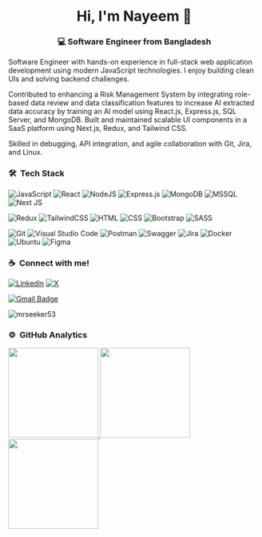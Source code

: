 
<h1 align="center">Hi, I'm Nayeem 👋</h1>
<h3 align="center">💻 Software Engineer from Bangladesh</h3>


Software Engineer with hands-on experience in full-stack web application development using modern JavaScript technologies. I enjoy building clean UIs and solving backend challenges.

Contributed to enhancing a Risk Management System by integrating role-based data review and data classification features to increase AI extracted data accuracy by training an AI model using React.js, Express.js, SQL Server, and MongoDB.
Built and maintained scalable UI components in a SaaS platform using Next.js, Redux, and Tailwind CSS. 

Skilled in debugging, API integration, and agile collaboration with Git, Jira, and Linux.


<!--
- 👯 I’m currently **open for work opportunities** (onsite and remote)
- 💬 Ask me about - **JavScript, React.js and Next.js**
-->


### 🛠 &nbsp;Tech Stack

![JavaScript](https://img.shields.io/badge/javascript-%23F7DF1E.svg?style=plastic&logo=javascript&logoColor=black)
![React](https://img.shields.io/badge/react-%230081CB.svg?style=plastic&logo=react&logoColor=%2361DAFB)
![NodeJS](https://img.shields.io/badge/Node.js-6DA55F.svg?style=plastic&logo=node.js&logoColor=white)
![Express.js](https://img.shields.io/badge/Express.js-%23404d59.svg?style=plastic&logo=express&logoColor=%2361DAFB)
![MongoDB](https://img.shields.io/badge/MongoDB-%234ea94b.svg?style=plastic&logo=mongodb&logoColor=white)
![MSSQL](https://img.shields.io/badge/SQL-Server-CC2927.svg?style=plastic&logo=microsoftsqlserver&logoColor=white)
![Next JS](https://img.shields.io/badge/Next-%2329313d.svg?style=plastic&logo=next.js&logoColor=white)


![Redux](https://img.shields.io/badge/redux-%23593d88.svg?style=flat&logo=redux&logoColor=white)
![TailwindCSS](https://img.shields.io/badge/tailwindcss-%2338B2AC.svg?style=flat&logo=tailwind-css&logoColor=white)
![HTML](https://img.shields.io/badge/html5-%23E34F26.svg?style=flat&logo=html5&logoColor=white)
![CSS](https://img.shields.io/badge/css3-%231572B6.svg?style=flat&logo=css3&logoColor=white)
![Bootstrap](https://img.shields.io/badge/bootstrap-%238511FA.svg?style=plastic&logo=bootstrap&logoColor=white)
![SASS](https://img.shields.io/badge/SASS-hotpink.svg?style=plastic&logo=SASS&logoColor=white)

![Git](https://img.shields.io/badge/git-%23F05033.svg?style=plastic&logo=git&logoColor=white)
![Visual Studio Code](https://img.shields.io/badge/Visual%20Studio%20Code-0078d7.svg?style=plastic&logo=visual-studio-code&logoColor=white)
![Postman](https://img.shields.io/badge/Postman-FF6C37.svg?style=plastic&logo=postman&logoColor=white)
![Swagger](https://img.shields.io/badge/Swagger-85EA2D.svg?style=plastic&logo=insomnia&logoColor=000)
![Jira](https://img.shields.io/badge/Jira-0052CC.svg?style=plastic&logo=jira&logoColor=fff)
![Docker](https://img.shields.io/badge/Docker-2496ED.svg?style=plastic&logo=docker&logoColor=fff)
![Ubuntu](https://img.shields.io/badge/Ubuntu-E95420.svg?style=plastic&logo=ubuntu&logoColor=white)
![Figma](https://img.shields.io/badge/figma-%23F24E1E.svg?style=plastic&logo=figma&logoColor=white)


### ☕ &nbsp;Connect with me!

[![Linkedin](https://img.shields.io/badge/LinkedIn-0077B5.svg?style=plastic&logo=linkedin&logoColor=white)](https://www.linkedin.com/in/mrseeker53)
[![X](https://img.shields.io/badge/X-%23000000.svg?style=plastic&logo=X&logoColor=white)](https://x.com/mrseeker53)

[![Gmail Badge](https://img.shields.io/badge/Gmail-mi.nayeem30@gmail.com-D14836.svg?style=plastic&logo=gmail&logoColor=white)](mailto:mi.nayeem30@gmail.com)


<!-- Profile Counter -->
<p align="left"> <img src="https://komarev.com/ghpvc/?username=mrseeker53" alt="mrseeker53" /> </p>


### ⚙️ &nbsp;GitHub Analytics

<a href="https://github.com/mrseeker53/">
   <img height="180em" src="https://github-readme-stats.vercel.app/api?username=mrseeker53&show_icons=true&theme=algolia&include_all_commits=true&count_private=true&layout=compact"/>
   
   <img height="180em" src="https://github-readme-streak-stats.herokuapp.com/?user=mrseeker53&theme=algolia&layout=compact"/>
   
   <img height="180em" src="https://github-readme-stats.vercel.app/api/top-langs/?username=mrseeker53&layout=compact&langs_count=8&theme=algolia"/>
</a>



<!--
**mrseeker53/mrseeker53** is a ✨ _special_ ✨ repository because its `README.md` (this file) appears on your GitHub profile.

Here are some ideas to get you started:

- 🔭 I’m currently working on ...
- 🌱 I’m currently learning ...
- 👯 I’m looking to collaborate on ...
- 🤔 I’m looking for help with ...
- 💬 Ask me about ...
- 📫 How to reach me: ...
- 😄 Pronouns: ...
- ⚡ Fun fact: ...
-->


<!--
Badges::
<a href="https://github.com/mrseeker53/">
  <img align="left" alt="JavaScript" width="40px" src="https://github.com/tandpfun/skill-icons/blob/main/icons/JavaScript.svg"/>
  <img align="left" alt="React" width="40px" src="https://github.com/tandpfun/skill-icons/blob/main/icons/React-Dark.svg"/>
  <img align="left" alt="Git" width="40px" src="https://github.com/tandpfun/skill-icons/blob/main/icons/Git.svg"/>
  <img align="left" alt="HTML" width="40px" src="https://github.com/tandpfun/skill-icons/blob/main/icons/HTML.svg"/>
  <img align="left" alt="CSS" width="40px" src="https://github.com/tandpfun/skill-icons/blob/main/icons/CSS.svg"/>
  <img align="left" alt="Bootstrap" width="40px" src="https://github.com/tandpfun/skill-icons/blob/main/icons/Bootstrap.svg"/>
  <img align="left" alt="Sass" width="40px" src="https://github.com/tandpfun/skill-icons/blob/main/icons/Sass.svg"/>
  <img align="left" alt="MongoDB" width="40px" src="https://github.com/tandpfun/skill-icons/blob/main/icons/MongoDB.svg"/>
  <img align="left" alt="ExpressJS" width="40px" src="https://github.com/tandpfun/skill-icons/blob/main/icons/ExpressJS-Dark.svg"/>
  <img align="left" alt="NodeJs" width="40px" src="https://github.com/tandpfun/skill-icons/blob/main/icons/NodeJS-Dark.svg"/>
  <img align="left" alt="TailwindCSS" width="40px" src="https://github.com/tandpfun/skill-icons/blob/main/icons/TailwindCSS-Dark.svg"/>
  <img align="left" alt="MaterialUI" width="40px" src="https://github.com/tandpfun/skill-icons/blob/main/icons/MaterialUI-Dark.svg"/>
  <img align="left" alt="Firebase" width="40px" src="https://github.com/tandpfun/skill-icons/blob/main/icons/Firebase-Dark.svg"/>
  <img align="left" alt="DevTool" width="40px" src="https://github.com/tandpfun/skill-icons/blob/main/icons/DevTo-Light.svg"/>
</a>
-->

<!-- 
Connect::
<p align="left">
<a href="https://www.linkedin.com/in/mrseeker53"><img align="left" src="https://github.com/tandpfun/skill-icons/blob/main/icons/LinkedIn.svg" alt="mrseeker53" width="40px"/></a>
<a href="https://twitter.com/mrseeker53"><img align="left" src="https://github.com/tandpfun/skill-icons/blob/main/icons/Twitter.svg" alt="mrseeker53" width="40px"/></a>
</p>
-->
